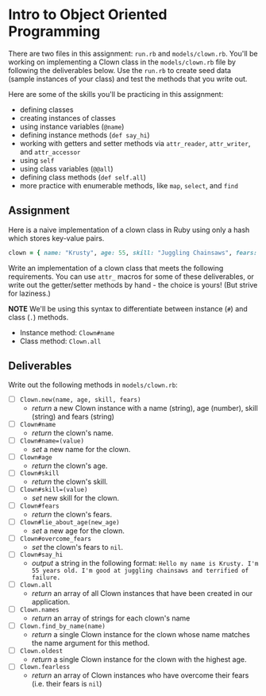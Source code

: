 # Intro to Object Oriented Programming

There are two files in this assignment: `run.rb` and `models/clown.rb`. You'll be working on implementing a Clown class in the `models/clown.rb` file by following the deliverables below. Use the `run.rb` to create seed data (sample instances of your class) and test the methods that you write out.

Here are some of the skills you'll be practicing in this assignment:

- defining classes
- creating instances of classes
- using instance variables (`@name`)
- defining instance methods (`def say_hi`)
- working with getters and setter methods via `attr_reader`, `attr_writer`, and `attr_accessor`
- using `self`
- using class variables (`@@all`)
- defining class methods (`def self.all`)
- more practice with enumerable methods, like `map`, `select`, and `find`

## Assignment

Here is a naive implementation of a clown class in Ruby using only a hash which stores key-value pairs.

```rb
clown = { name: "Krusty", age: 55, skill: "Juggling Chainsaws", fears: "Failure" }
```

Write an implementation of a clown class that meets the following requirements. You can use `attr_` macros for some of these deliverables, or write out the getter/setter methods by hand - the choice is yours! (But strive for laziness.)

**NOTE** We'll be using this syntax to differentiate between instance (`#`) and class (`.`) methods.

- Instance method: `Clown#name`
- Class method: `Clown.all`

## Deliverables

Write out the following methods in `models/clown.rb`:

- [ ] `Clown.new(name, age, skill, fears)`
    - *return* a new Clown instance with a name (string), age (number), skill (string) and fears (string)
- [ ] `Clown#name`
    - *return* the clown's name.
- [ ] `Clown#name=(value)`
    - *set* a new name for the clown.
- [ ] `Clown#age`
    - *return* the clown's age.
- [ ] `Clown#skill`
    - *return* the clown's skill.
- [ ] `Clown#skill=(value)`
    - *set* new skill for the clown.
- [ ] `Clown#fears`
    - *return* the clown's fears.
- [ ] `Clown#lie_about_age(new_age)`
    - *set* a new age for the clown.
- [ ] `Clown#overcome_fears`
    - *set* the clown's fears to `nil`.
- [ ] `Clown#say_hi`
    - *output* a string in the following format: `Hello my name is Krusty. I'm 55 years old. I'm good at juggling chainsaws and terrified of failure.`
- [ ] `Clown.all`
    - *return* an array of all Clown instances that have been created in our application.
- [ ] `Clown.names`
    - *return* an array of strings for each clown's name
- [ ] `Clown.find_by_name(name)`
    - *return* a single Clown instance for the clown whose name matches the name argument for this method.
- [ ] `Clown.oldest`
    - *return* a single Clown instance for the clown with the highest age.
- [ ] `Clown.fearless`
    - *return* an array of Clown instances who have overcome their fears (i.e. their fears is `nil`)